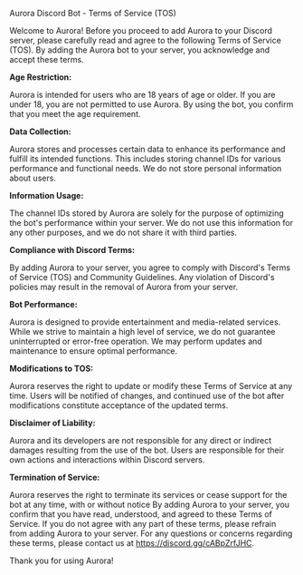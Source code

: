 Aurora Discord Bot - Terms of Service (TOS)

Welcome to Aurora! Before you proceed to add Aurora to your Discord server, please carefully read and agree to the following Terms of Service (TOS). 
By adding the Aurora bot to your server, you acknowledge and accept these terms.


**Age Restriction:**

Aurora is intended for users who are 18 years of age or older. If you are under 18, you are not permitted to use Aurora. By using the bot, you confirm that you meet the age requirement.


**Data Collection:**

Aurora stores and processes certain data to enhance its performance and fulfill its intended functions. This includes storing channel IDs for various performance and functional needs. We do not store personal information about users.


**Information Usage:**

The channel IDs stored by Aurora are solely for the purpose of optimizing the bot's performance within your server. We do not use this information for any other purposes, and we do not share it with third parties.


**Compliance with Discord Terms:**

By adding Aurora to your server, you agree to comply with Discord's Terms of Service (TOS) and Community Guidelines. Any violation of Discord's policies may result in the removal of Aurora from your server.


**Bot Performance:**

Aurora is designed to provide entertainment and media-related services. 
While we strive to maintain a high level of service, we do not guarantee uninterrupted or error-free operation.
We may perform updates and maintenance to ensure optimal performance.


**Modifications to TOS:**

Aurora reserves the right to update or modify these Terms of Service at any time. Users will be notified of changes, and continued use of the bot after modifications constitute acceptance of the updated terms.


**Disclaimer of Liability:**

Aurora and its developers are not responsible for any direct or indirect damages resulting from the use of the bot. Users are responsible for their own actions and interactions within Discord servers.


**Termination of Service:**

Aurora reserves the right to terminate its services or cease support for the bot at any time, with or without notice
By adding Aurora to your server, you confirm that you have read, understood, and agreed to these Terms of Service. 
If you do not agree with any part of these terms, please refrain from adding Aurora to your server.
For any questions or concerns regarding these terms, please contact us at https://discord.gg/cABpZrfJHC.


Thank you for using Aurora!
